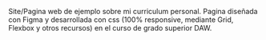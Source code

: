 Site/Pagina web de ejemplo sobre mi curriculum personal. Pagina diseñada con Figma y desarrollada con css (100% responsive, mediante Grid, Flexbox y otros recursos) en el curso de grado superior DAW. 
